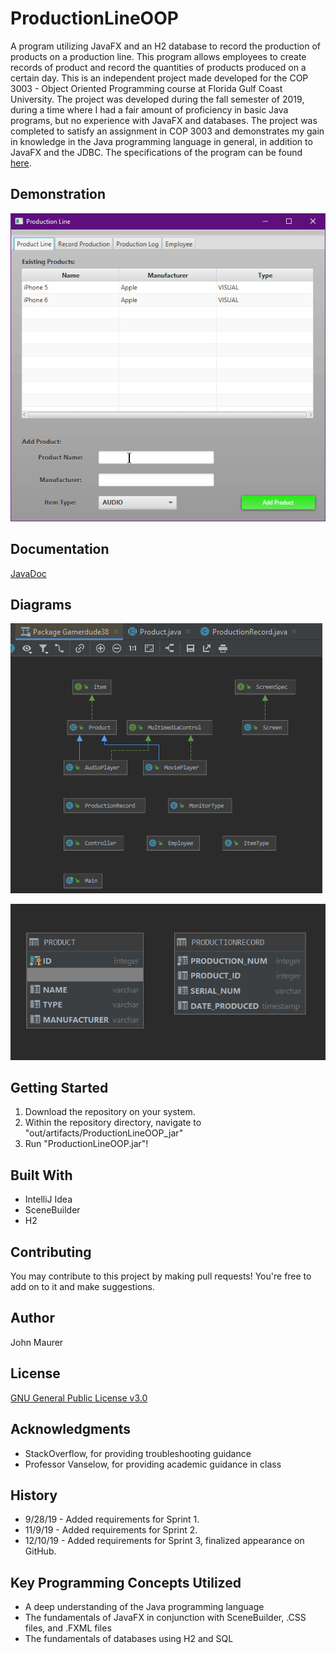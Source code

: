 # ProductionLineOOP
A program utilizing JavaFX and an H2 database to record the production of products on a production line. This program allows employees to create records of product and record the quantities of products produced on a certain day. This is an independent project made developed for the COP 3003 - Object Oriented Programming course at Florida Gulf Coast University. The project was developed during the fall semester of 2019, during a time where I had a fair amount of proficiency in basic Java programs, but no experience with JavaFX and databases. The project was completed to satisfy an assignment in COP 3003 and demonstrates my gain in knowledge in the Java programming language in general, in addition to JavaFX and the JDBC. The specifications of the program can be found [here](https://sites.google.com/site/profvanselow/course/cop-3003/oop-project).

## Demonstration
![Production Line GIF](/docs/ProductionLineGIF.gif)

## Documentation
[JavaDoc](https://gamerdude38.github.io/ProductionLineOOP/)

## Diagrams
![Class Diagram](/docs/ClassDiagram.png)

![Database Diagram](/docs/DatabaseDiagram.png)

## Getting Started
1. Download the repository on your system.
1. Within the repository directory, navigate to "out/artifacts/ProductionLineOOP_jar"
1. Run "ProductionLineOOP.jar"!

## Built With
* IntelliJ Idea
* SceneBuilder
* H2

## Contributing
You may contribute to this project by making pull requests! You're free to add on to it and make suggestions.

## Author
John Maurer

## License
[GNU General Public License v3.0](https://choosealicense.com/licenses/gpl-3.0/)

## Acknowledgments
* StackOverflow, for providing troubleshooting guidance
* Professor Vanselow, for providing academic guidance in class

## History
* 9/28/19 - Added requirements for Sprint 1.
* 11/9/19 - Added requirements for Sprint 2.
* 12/10/19 - Added requirements for Sprint 3, finalized appearance on GitHub.

## Key Programming Concepts Utilized
* A deep understanding of the Java programming language
* The fundamentals of JavaFX in conjunction with SceneBuilder, .CSS files, and .FXML files
* The fundamentals of databases using H2 and SQL

